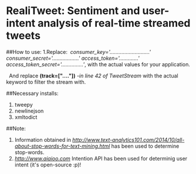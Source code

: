 # RealiTweet: Sentiment and user-intent analysis of real-time streamed tweets


##How to use:
1.Replace: 
&nbsp;*consumer_key='...........................'
consumer_secret='..................'
access_token='.............'
access_token_secret='...............'*, with the actual values for your application.

&nbsp;
And replace **(track=["...."])** *-in line 42 of TweetStream*  with the actual keyword to filter the stream with.

##Necessary installs:
1. tweepy
2. newlinejson
3. xmltodict

##Note:
1. Information obtained in *http://www.text-analytics101.com/2014/10/all-about-stop-words-for-text-mining.html* has been used to determine stop-words.
2. *http://www.aiaioo.com* Intention API has been used for determinig user intent (it's open-source :p)!

